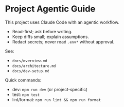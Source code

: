 # Project Agentic Guide

This project uses Claude Code with an agentic workflow.

- Read-first; ask before writing.
- Keep diffs small; explain assumptions.
- Redact secrets; never read `.env*` without approval.

See:
- `docs/overview.md`
- `docs/architecture.md`
- `docs/dev-setup.md`

Quick commands:
- dev: `npm run dev` (or project-specific)
- test: `npm test`
- lint/format: `npm run lint && npm run format`

